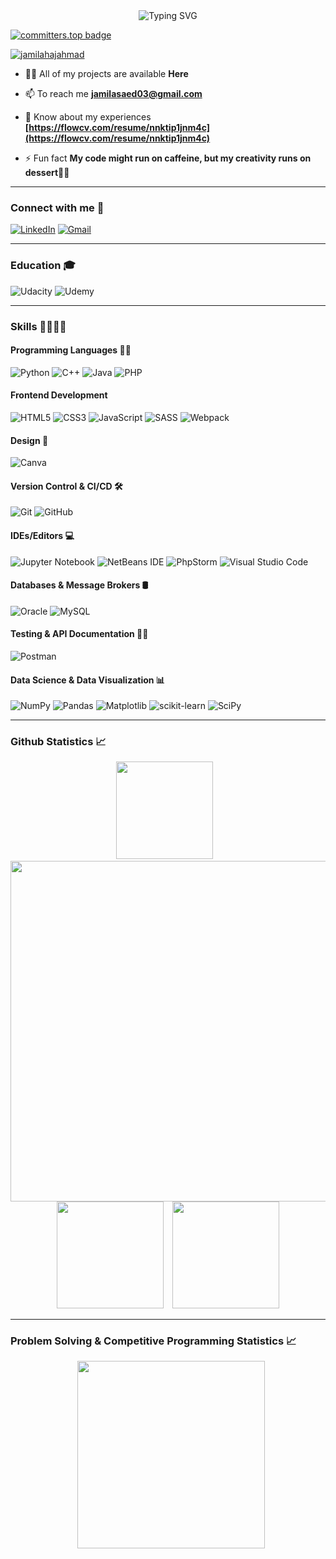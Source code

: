 <div align="center">
  <img src="https://readme-typing-svg.herokuapp.com?font=Arima&weight=500&size=25&pause=1000&color=F760F4&center=true&vCenter=true&width=435&lines=👋🏻+Hi%2C+I'm+Jamila+HajAhmad...;Software+Engineer...;Front-end+Developer..." alt="Typing SVG" />
</div>

[![committers.top badge](https://user-badge.committers.top/palestine/JamilaHajAhmad.svg)](https://user-badge.committers.top/palestine/JamilaHajAhmad)
<p align="left"> <a href="https://github.com/ryo-ma/github-profile-trophy"><img src="https://github-profile-trophy.vercel.app/?username=jamilahajahmad&title=-Reviews" alt="jamilahajahmad" /></a> </p>

- 👨‍💻 All of my projects are available **Here**

- 📫 To reach me **jamilasaed03@gmail.com**

- 📄 Know about my experiences **[https://flowcv.com/resume/nnktip1jnm4c](https://flowcv.com/resume/nnktip1jnm4c)**

- ⚡ Fun fact **My code might run on caffeine, but my creativity runs on dessert🍰🍩**
<hr/>

### Connect with me 📨
[![LinkedIn](https://img.shields.io/badge/LinkedIn-0077B5?style=for-the-badge&logo=linkedin&logoColor=white)](https://www.linkedin.com/in/jamila-hajahmad/)
[![Gmail](https://img.shields.io/badge/Gmail-D14836?style=for-the-badge&logo=gmail&logoColor=white)](mailto:jamilasaed03@gmail.com)
<hr/>

### Education 🎓
![Udacity](https://img.shields.io/badge/Udacity-grey?style=for-the-badge&logo=udacity&logoColor=15B8E6)
![Udemy](https://img.shields.io/badge/Udemy-A435F0?style=for-the-badge&logo=Udemy&logoColor=white)
<hr/>

### Skills 🤹🏻‍♂️💡

#### Programming Languages 👨‍💻
![Python](https://img.shields.io/badge/Python-3776AB?style=for-the-badge&logo=python&logoColor=white)
![C++](https://img.shields.io/badge/C%2B%2B-00599C?style=for-the-badge&logo=c%2B%2B&logoColor=white)
![Java](https://img.shields.io/badge/Java-ED8B00?style=for-the-badge&logo=openjdk&logoColor=white)
![PHP](https://img.shields.io/badge/php-%23777BB4.svg?style=for-the-badge&logo=php&logoColor=white)

#### Frontend Development
![HTML5](https://img.shields.io/badge/html5-%23E34F26.svg?style=for-the-badge&logo=html5&logoColor=white)
![CSS3](https://img.shields.io/badge/css3-%231572B6.svg?style=for-the-badge&logo=css3&logoColor=white)
![JavaScript](https://img.shields.io/badge/JavaScript-323330?style=for-the-badge&logo=javascript&logoColor=F7DF1E)
![SASS](https://img.shields.io/badge/SASS-hotpink.svg?style=for-the-badge&logo=SASS&logoColor=white)
![Webpack](https://img.shields.io/badge/webpack-%238DD6F9.svg?style=for-the-badge&logo=webpack&logoColor=black)

#### Design 🎨
![Canva](https://img.shields.io/badge/Canva-%2300C4CC.svg?style=for-the-badge&logo=Canva&logoColor=white)

#### Version Control & CI/CD 🛠️
![Git](https://img.shields.io/badge/GIT-E44C30?style=for-the-badge&logo=git&logoColor=white)
![GitHub](https://img.shields.io/badge/GitHub-%23121011.svg?style=for-the-badge&logo=github&logoColor=white)

#### IDEs/Editors 💻
![Jupyter Notebook](https://img.shields.io/badge/jupyter-%23FA0F00.svg?style=for-the-badge&logo=jupyter&logoColor=white)
![NetBeans IDE](https://img.shields.io/badge/NetBeansIDE-1B6AC6.svg?style=for-the-badge&logo=apache-netbeans-ide&logoColor=white)
![PhpStorm](https://img.shields.io/badge/phpstorm-143?style=for-the-badge&logo=phpstorm&logoColor=black&color=black&labelColor=darkorchid)
![Visual Studio Code](https://img.shields.io/badge/Visual%20Studio%20Code-0078d7.svg?style=for-the-badge&logo=visual-studio-code&logoColor=white)


#### Databases & Message Brokers 🛢️
![Oracle](https://img.shields.io/badge/Oracle-F80000?style=for-the-badge&logo=Oracle&logoColor=white)
![MySQL](https://img.shields.io/badge/mysql-4479A1.svg?style=for-the-badge&logo=mysql&logoColor=white)


#### Testing & API Documentation 🧪📝
![Postman](https://img.shields.io/badge/Postman-FF6C37?style=for-the-badge&logo=postman&logoColor=white)

#### Data Science & Data Visualization 📊
![NumPy](https://img.shields.io/badge/numpy-%23013243.svg?style=for-the-badge&logo=numpy&logoColor=white)
![Pandas](https://img.shields.io/badge/pandas-%23150458.svg?style=for-the-badge&logo=pandas&logoColor=white)
![Matplotlib](https://img.shields.io/badge/Matplotlib-%23000000.svg?style=for-the-badge&logo=Matplotlib&logoColor=black)
![scikit-learn](https://img.shields.io/badge/scikit--learn-%23F7931E.svg?style=for-the-badge&logo=scikit-learn&logoColor=white)
![SciPy](https://img.shields.io/badge/SciPy-%230C55A5.svg?style=for-the-badge&logo=scipy&logoColor=%white)
<hr/>

### Github Statistics 📈
<div align="center">
	<img height=155.7 src="https://github-readme-stats.vercel.app/api/top-langs?username=JamilaHajAhmad&layout=compact&theme=dark&hide_border=true" />
    	&ensp;
  	<img width=545 src="https://github-profile-summary-cards.vercel.app/api/cards/profile-details?username=JamilaHajAhmad&theme=dark&hide_border=true" />
  	<img height=171 src="https://github-readme-stats.vercel.app/api?username=JamilaHajAhmad&theme=dark&hide_border=true" />
    	&ensp;
  	<img height=171 src="https://streak-stats.demolab.com?user=JamilaHajAhmad&theme=dark&hide_border=true" />
</div>

<hr/>

### Problem Solving & Competitive Programming Statistics 📈
<div align="center">
      	&ensp;
	<img height=300 src="https://leetcard.jacoblin.cool/Jamila03?theme=dark&font=baloo&border=FFF" />
</div>



